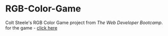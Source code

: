 # RGB-Color-Game
Colt Steele's RGB Color Game project from *The Web Developer Bootcamp*.  
for the game - [click here](https://codepen.io/shir-izhak/pen/JjdWXWr)  
